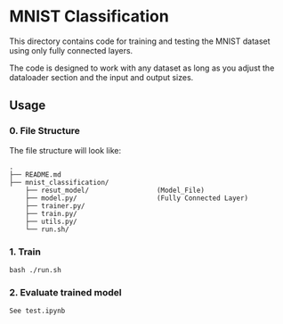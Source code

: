# MNIST Classification

This directory contains code for training and testing the MNIST dataset using only fully connected layers.

The code is designed to work with any dataset as long as you adjust the dataloader section and the input and output sizes.


## Usage

### 0. File Structure

The file structure will look like:

```plain
.
├── README.md
├── mnist_classification/
    ├── resut_model/                 (Model_File)
    ├── model.py/                    (Fully Connected Layer)
    ├── trainer.py/
    ├── train.py/
    ├── utils.py/
    └── run.sh/
```



### 1. Train
```
bash ./run.sh
```

### 2. Evaluate trained model
```
See test.ipynb
```
